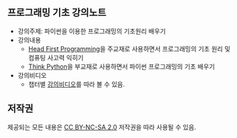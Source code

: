 ## 프로그래밍 기초 강의노트

* 강의주제: 파이썬을 이용한 프로그래밍의 기초원리 배우기
* 강의내용
  * [Head First Programming](http://www.aladin.co.kr/shop/wproduct.aspx?ItemId=11166077)을 
      주교재로 사용하면서 프로그래밍의 기초 원리 및 컴퓨팅 사고력 익히기
  * [Think Python](http://greenteapress.com/wp/think-python-2e/)을 
      부교재로 사용하면서 파이썬 프로그래밍의 기초 배우기
* 강의비디오
  * 챕터별 [강의비디오](https://www.youtube.com/playlist?list=PL5aSjzJqCaPY6SFf3Aw327Ai1YKbm9M2M)를 
      따라 볼 수 있음.

## 저작권

제공되는 모든 내용은 [CC BY-NC-SA 2.0](https://creativecommons.org/licenses/by-nc-sa/2.0/) 저작권을 따라 사용될 수 있음.
